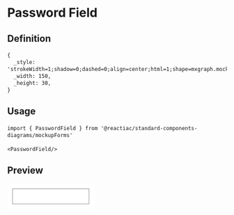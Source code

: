 # Password Field

## Definition

```
{
  _style: 'strokeWidth=1;shadow=0;dashed=0;align=center;html=1;shape=mxgraph.mockup.forms.pwField;strokeColor=#999999;mainText=;align=left;fontColor=#666666;fontSize=17;spacingLeft=3;',
  _width: 150,
  _height: 30,
}
```

## Usage

```
import { PasswordField } from '@reactiac/standard-components-diagrams/mockupForms'

<PasswordField/>
```

## Preview

<img src="./password-field.png" width="200"/>
